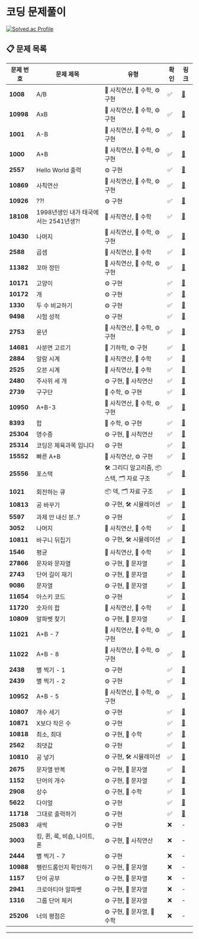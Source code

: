# 코딩 문제풀이



[![Solved.ac Profile](http://mazassumnida.wtf/api/v2/generate_badge?boj=kwondw30)](https://solved.ac/kwondw30/)


## 📋 문제 목록

| **문제 번호** | **문제 제목**                     | **유형**                             | **확인**    | **링크**                             |
|---------------|-----------------------------------|--------------------------------------|-------------|--------------------------------------|
| **1008**      | A/B                               | 🔢 사칙연산, 🧩 수학, ⚙️ 구현        | ✅         | [🔗](https://muji-dev.tistory.com/7)  |
| **10998**     | AxB                               | 🔢 사칙연산, 🧩 수학, ⚙️ 구현        | ✅         | [🔗](https://muji-dev.tistory.com/6)  |
| **1001**      | A-B                               | 🔢 사칙연산, 🧩 수학, ⚙️ 구현        | ✅         | [🔗](https://muji-dev.tistory.com/5)  |
| **1000**      | A+B                               | 🔢 사칙연산, 🧩 수학, ⚙️ 구현        | ✅         | [🔗](https://muji-dev.tistory.com/4)  |
| **2557**      | Hello World 출력                  | ⚙️ 구현                             | ✅         | [🔗](https://muji-dev.tistory.com/2)  |
| **10869**     | 사칙연산                          | 🔢 사칙연산, 🧩 수학, ⚙️ 구현        | ✅         | [🔗](https://muji-dev.tistory.com/8)  |
| **10926**     | ??!                               | ⚙️ 구현                             | ✅         | [🔗](https://muji-dev.tistory.com/9)  |
| **18108**     | 1998년생인 내가 태국에서는 2541년생?! | 🔢 사칙연산, 🧩 수학                 | ✅         | [🔗](https://muji-dev.tistory.com/10) |
| **10430**     | 나머지                            | 🔢 사칙연산, 🧩 수학, ⚙️ 구현        | ✅         | [🔗](https://muji-dev.tistory.com/11) |
| **2588**      | 곱셈                              | 🔢 사칙연산, 🧩 수학                 | ✅         | [🔗](https://muji-dev.tistory.com/12) |
| **11382**     | 꼬마 정민                         | 🔢 사칙연산, 🧩 수학, ⚙️ 구현        | ✅         | [🔗](https://muji-dev.tistory.com/13) |
| **10171**     | 고양이                            | ⚙️ 구현                             | ✅         | [🔗](https://muji-dev.tistory.com/14) |
| **10172**     | 개                                | ⚙️ 구현                             | ✅         | [🔗](https://muji-dev.tistory.com/15) |
| **1330**      | 두 수 비교하기                     | ⚙️ 구현                             | ✅         | [🔗](https://muji-dev.tistory.com/17) |
| **9498**      | 시험 성적                         | ⚙️ 구현                             | ✅         | [🔗](https://muji-dev.tistory.com/18) |
| **2753**      | 윤년                              | 🔢 사칙연산, 🧩 수학, ⚙️ 구현        | ✅         | [🔗](https://muji-dev.tistory.com/19) |
| **14681**     | 사분면 고르기                     | 🧭 기하학, ⚙️ 구현                   | ✅         | [🔗](https://muji-dev.tistory.com/20) |
| **2884**      | 알람 시계                         | 🔢 사칙연산, 🧩 수학                 | ✅         | [🔗](https://muji-dev.tistory.com/21) |
| **2525**      | 오븐 시계                         | 🔢 사칙연산, 🧩 수학                 | ✅         | [🔗](https://muji-dev.tistory.com/22) |
| **2480**      | 주사위 세 개                      | ⚙️ 구현, 🔢 사칙연산                 | ✅         | [🔗](https://muji-dev.tistory.com/23) |
| **2739**      | 구구단                            | 🧩 수학, ⚙️ 구현                     | ✅         | [🔗](https://muji-dev.tistory.com/24) |
| **10950**     | A+B-3                             | 🔢 사칙연산, 🧩 수학, ⚙️ 구현        | ✅         | [🔗](https://muji-dev.tistory.com/25) |
| **8393**      | 합                                | 🧩 수학, ⚙️ 구현                     | ✅         | [🔗](https://muji-dev.tistory.com/26) |
| **25304**     | 영수증                            | ⚙️ 구현, 🔢 사칙연산                 | ✅         | [🔗](https://muji-dev.tistory.com/28) |
| **25314**     | 코딩은 체육과목 입니다             | ⚙️ 구현                             | ✅         | [🔗](https://muji-dev.tistory.com/29) |
| **15552**     | 빠른 A+B                          | 🔢 사칙연산, ⚙️ 구현                 | ✅         | [🔗](https://muji-dev.tistory.com/30) |
| **25556**     | 포스택                            | 🛠️ 그리디 알고리즘, 📦 스택, 🗂 자료 구조 | ✅         | [🔗](https://muji-dev.tistory.com/38) |
| **1021**      | 회전하는 큐                        | 📦 덱, 🗂 자료 구조                   | ✅         | [🔗](https://muji-dev.tistory.com/41) |
| **10813**     | 공 바꾸기                          | ⚙️ 구현, 🛠️ 시뮬레이션               | ✅         | [🔗](https://muji-dev.tistory.com/43) |
| **5597**      | 과제 안 내신 분..?                 | ⚙️ 구현                             | ✅         | [🔗](https://muji-dev.tistory.com/44) |
| **3052**      | 나머지                            | 🔢 사칙연산, 🧩 수학                 | ✅         | [🔗](https://muji-dev.tistory.com/45) |
| **10811**     | 바구니 뒤집기                      | ⚙️ 구현, 🛠️ 시뮬레이션               | ✅         | [🔗](https://muji-dev.tistory.com/46) |
| **1546**      | 평균                              | 🔢 사칙연산, 🧩 수학                 | ✅         | [🔗](https://muji-dev.tistory.com/47) |
| **27866**     | 문자와 문자열                      | ⚙️ 구현, 📝 문자열                    | ✅         | [🔗](https://muji-dev.tistory.com/48) |
| **2743**      | 단어 길이 재기                     | ⚙️ 구현, 📝 문자열                    | ✅         | [🔗](https://muji-dev.tistory.com/49) |
| **9086**      | 문자열                            | ⚙️ 구현, 📝 문자열                    | ✅         | [🔗](https://muji-dev.tistory.com/50) |
| **11654**     | 아스키 코드                        | ⚙️ 구현                             | ✅         | [🔗](https://muji-dev.tistory.com/51) |
| **11720**     | 숫자의 합                          | 🔢 사칙연산, 🧩 수학                 | ✅         | [🔗](https://muji-dev.tistory.com/52) |
| **10809**     | 알파벳 찾기                        | ⚙️ 구현, 📝 문자열                    | ✅         | [🔗](https://muji-dev.tistory.com/53) |
| **11021**     | A+B - 7                            | 🔢 사칙연산, 🧩 수학, ⚙️ 구현        | ✅         | [🔗](https://muji-dev.tistory.com/54) |
| **11022**     | A+B - 8                            | 🔢 사칙연산, 🧩 수학, ⚙️ 구현        | ✅         | [🔗](https://muji-dev.tistory.com/55) |
| **2438**      | 별 찍기 - 1                        | ⚙️ 구현                             | ✅         | [🔗](https://muji-dev.tistory.com/56) |
| **2439**      | 별 찍기 - 2                        | ⚙️ 구현                             | ✅         | [🔗](https://muji-dev.tistory.com/57) |
| **10952**     | A+B - 5                            | 🔢 사칙연산, 🧩 수학, ⚙️ 구현        | ✅         | [🔗](https://muji-dev.tistory.com/58) |
| **10807**     | 개수 세기                          | ⚙️ 구현                             | ✅         | [🔗](https://muji-dev.tistory.com/59) |
| **10871**     | X보다 작은 수                      | ⚙️ 구현                             | ✅         | [🔗](https://muji-dev.tistory.com/60) |
| **10818**     | 최소, 최대                         | ⚙️ 구현, 🧩 수학                     | ✅         | [🔗](https://muji-dev.tistory.com/61) |
| **2562**      | 최댓값                            | ⚙️ 구현                             | ✅         | [🔗](https://muji-dev.tistory.com/62) |
| **10810**     | 공 넣기                            | ⚙️ 구현, 🛠️ 시뮬레이션               | ✅         | [🔗](https://muji-dev.tistory.com/63) |
| **2675**      | 문자열 반복                        | ⚙️ 구현, 📝 문자열                    | ✅         | [🔗](https://muji-dev.tistory.com/64) |
| **1152**      | 단어의 개수                        | ⚙️ 구현, 📝 문자열                    | ✅         | [🔗](https://muji-dev.tistory.com/65) |
| **2908**      | 상수                              | ⚙️ 구현, 🧩 수학                     | ✅         | [🔗](https://muji-dev.tistory.com/66) |
| **5622**      | 다이얼                            | ⚙️ 구현                             | ✅         | [🔗](https://muji-dev.tistory.com/67) |
| **11718**     | 그대로 출력하기                    | ⚙️ 구현                             | ✅         | [🔗](https://muji-dev.tistory.com/68) |
| **25083**     | 새싹                              | ⚙️ 구현                             | ❌          | -                                   |
| **3003**      | 킹, 퀸, 룩, 비숍, 나이트, 폰        | ⚙️ 구현, 🔢 사칙연산                 | ❌          | -                                   |
| **2444**      | 별 찍기 - 7                        | ⚙️ 구현                             | ❌          | -                                   |
| **10988**     | 팰린드롬인지 확인하기              | ⚙️ 구현, 📝 문자열                    | ❌          | -                                   |
| **1157**      | 단어 공부                          | ⚙️ 구현, 📝 문자열                    | ❌          | -                                   |
| **2941**      | 크로아티아 알파벳                  | ⚙️ 구현, 📝 문자열                    | ❌          | -                                   |
| **1316**      | 그룹 단어 체커                     | ⚙️ 구현, 📝 문자열                    | ❌          | -                                   |
| **25206**     | 너의 평점은                        | ⚙️ 구현, 📝 문자열, 🧩 수학           | ❌          | -                                   |

---

